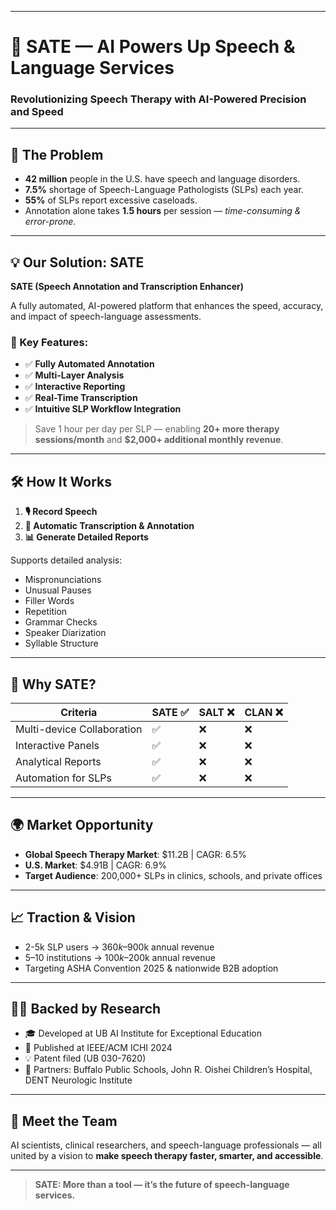 
---

# 🧠 SATE — AI Powers Up Speech & Language Services

### Revolutionizing Speech Therapy with AI-Powered Precision and Speed

---

## 🚨 The Problem

- **42 million** people in the U.S. have speech and language disorders.
- **7.5%** shortage of Speech-Language Pathologists (SLPs) each year.
- **55%** of SLPs report excessive caseloads.
- Annotation alone takes **1.5 hours** per session — *time-consuming & error-prone*.

---

## 💡 Our Solution: SATE

**SATE (Speech Annotation and Transcription Enhancer)**

A fully automated, AI-powered platform that enhances the speed, accuracy, and impact of speech-language assessments.

### 🔧 Key Features:
- ✅ **Fully Automated Annotation**
- ✅ **Multi-Layer Analysis**
- ✅ **Interactive Reporting**
- ✅ **Real-Time Transcription**
- ✅ **Intuitive SLP Workflow Integration**

> Save 1 hour per day per SLP — enabling **20+ more therapy sessions/month** and **$2,000+ additional monthly revenue**.

---

## 🛠 How It Works

1. **🎙 Record Speech**
2. **🤖 Automatic Transcription & Annotation**
3. **📊 Generate Detailed Reports**

Supports detailed analysis:
- Mispronunciations
- Unusual Pauses
- Filler Words
- Repetition
- Grammar Checks
- Speaker Diarization
- Syllable Structure

---

## 🚀 Why SATE?

| Criteria                    | SATE ✅ | SALT ❌ | CLAN ❌ |
|----------------------------|---------|--------|--------|
| Multi-device Collaboration | ✅       | ❌      | ❌      |
| Interactive Panels         | ✅       | ❌      | ❌      |
| Analytical Reports         | ✅       | ❌      | ❌      |
| Automation for SLPs        | ✅       | ❌      | ❌      |

---

## 🌍 Market Opportunity

- **Global Speech Therapy Market**: $11.2B | CAGR: 6.5%
- **U.S. Market**: $4.91B | CAGR: 6.9%
- **Target Audience**: 200,000+ SLPs in clinics, schools, and private offices

---

## 📈 Traction & Vision

- 2-5k SLP users → $360k–$900k annual revenue
- 5–10 institutions → $100k–$200k annual revenue
- Targeting ASHA Convention 2025 & nationwide B2B adoption

---

## 🧑‍🔬 Backed by Research

- 🎓 Developed at UB AI Institute for Exceptional Education
- 📄 Published at IEEE/ACM ICHI 2024
- 💡 Patent filed (UB 030-7620)
- 🏫 Partners: Buffalo Public Schools, John R. Oishei Children’s Hospital, DENT Neurologic Institute

---

## 🧠 Meet the Team

AI scientists, clinical researchers, and speech-language professionals — all united by a vision to **make speech therapy faster, smarter, and accessible**.

---

> **SATE: More than a tool — it’s the future of speech-language services.**


